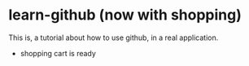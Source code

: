 # learn-github (now with shopping)

This is, a tutorial about how to use github, in a real application.

- shopping cart is ready